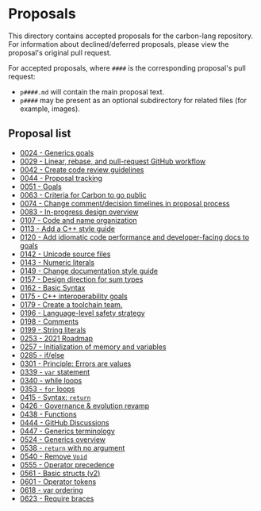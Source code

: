 # Proposals

<!--
Part of the Carbon Language project, under the Apache License v2.0 with LLVM
Exceptions. See /LICENSE for license information.
SPDX-License-Identifier: Apache-2.0 WITH LLVM-exception
-->

This directory contains accepted proposals for the carbon-lang repository. For
information about declined/deferred proposals, please view the proposal's
original pull request.

For accepted proposals, where `####` is the corresponding proposal's pull
request:

-   `p####.md` will contain the main proposal text.
-   `p####` may be present as an optional subdirectory for related files (for
    example, images).

## Proposal list

<!-- proposals -->
<!-- Generated by ./scripts/update_proposal_list.py -->

-   [0024 - Generics goals](p0024.md)
-   [0029 - Linear, rebase, and pull-request GitHub workflow](p0029.md)
-   [0042 - Create code review guidelines](p0042.md)
-   [0044 - Proposal tracking](p0044.md)
-   [0051 - Goals](p0051.md)
-   [0063 - Criteria for Carbon to go public](p0063.md)
-   [0074 - Change comment/decision timelines in proposal process](p0074.md)
-   [0083 - In-progress design overview](p0083.md)
-   [0107 - Code and name organization](p0107.md)
-   [0113 - Add a C++ style guide](p0113.md)
-   [0120 - Add idiomatic code performance and developer-facing docs to goals](p0120.md)
-   [0142 - Unicode source files](p0142.md)
-   [0143 - Numeric literals](p0143.md)
-   [0149 - Change documentation style guide](p0149.md)
-   [0157 - Design direction for sum types](p0157.md)
-   [0162 - Basic Syntax](p0162.md)
-   [0175 - C++ interoperability goals](p0175.md)
-   [0179 - Create a toolchain team.](p0179.md)
-   [0196 - Language-level safety strategy](p0196.md)
-   [0198 - Comments](p0198.md)
-   [0199 - String literals](p0199.md)
-   [0253 - 2021 Roadmap](p0253.md)
-   [0257 - Initialization of memory and variables](p0257.md)
-   [0285 - if/else](p0285.md)
-   [0301 - Principle: Errors are values](p0301.md)
-   [0339 - `var` statement](p0339.md)
-   [0340 - while loops](p0340.md)
-   [0353 - `for` loops](p0353.md)
-   [0415 - Syntax: `return`](p0415.md)
-   [0426 - Governance & evolution revamp](p0426.md)
-   [0438 - Functions](p0438.md)
-   [0444 - GitHub Discussions](p0444.md)
-   [0447 - Generics terminology](p0447.md)
-   [0524 - Generics overview](p0524.md)
-   [0538 - `return` with no argument](p0538.md)
-   [0540 - Remove `Void`](p0540.md)
-   [0555 - Operator precedence](p0555.md)
-   [0561 - Basic structs (v2)](p0561.md)
-   [0601 - Operator tokens](p0601.md)
-   [0618 - var ordering](p0618.md)
-   [0623 - Require braces](p0623.md)

<!-- endproposals -->
